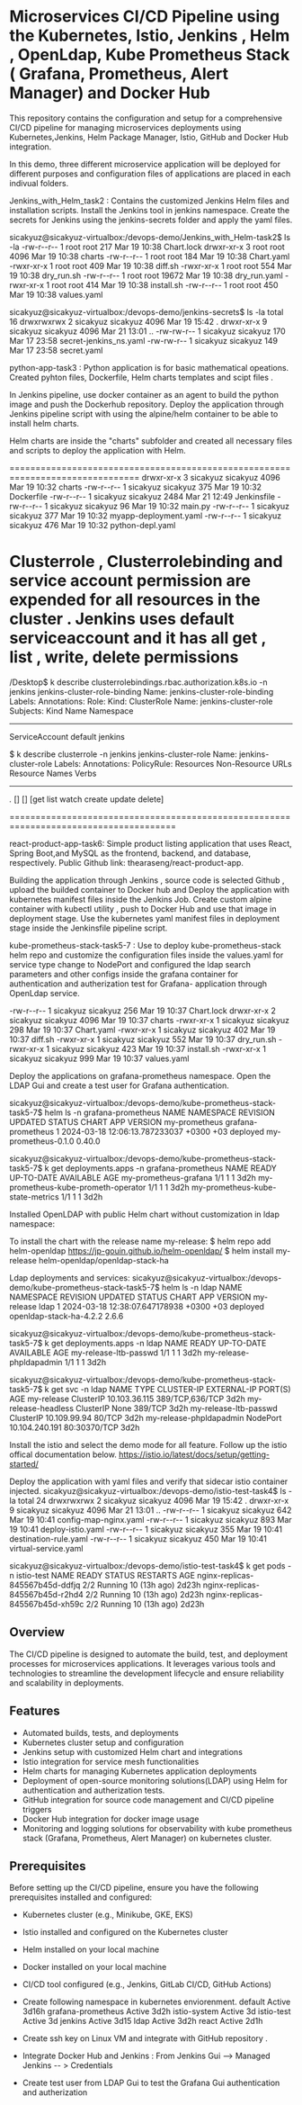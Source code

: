 # Microservices CI/CD Pipeline using the Kubernetes, Istio, Jenkins , Helm , OpenLdap, Kube Prometheus Stack ( Grafana, Prometheus, Alert Manager) and Docker Hub

This repository contains the configuration and setup for a comprehensive 
CI/CD pipeline for managing microservices deployments using Kubernetes,Jenkins,
Helm Package Manager, Istio, GitHub and Docker Hub integration. 

In this demo, three different microservice application will be deployed for different 
purposes and configuration files of applications are placed in each indivual folders.


Jenkins_with_Helm_task2 : Contains the customized Jenkins Helm files and installation scripts. Install the Jenkins tool in jenkins namespace.
Create the secrets for Jenkins using the jenkins-secrets folder and apply the yaml files.

sicakyuz@sicakyuz-virtualbox:/devops-demo/Jenkins_with_Helm-task2$ ls -la
-rw-r--r-- 1 root     root       217 Mar 19 10:38 Chart.lock
 drwxr-xr-x 3 root     root      4096 Mar 19 10:38 charts
-rw-r--r-- 1 root     root       184 Mar 19 10:38 Chart.yaml
-rwxr-xr-x 1 root     root       409 Mar 19 10:38 diff.sh
-rwxr-xr-x 1 root     root       554 Mar 19 10:38 dry_run.sh
-rw-r--r-- 1 root     root     19672 Mar 19 10:38 dry_run.yaml
-rwxr-xr-x 1 root     root       414 Mar 19 10:38 install.sh
-rw-r--r-- 1 root     root       450 Mar 19 10:38 values.yaml


sicakyuz@sicakyuz-virtualbox:/devops-demo/jenkins-secrets$ ls -la
total 16
drwxrwxrwx 2 sicakyuz sicakyuz 4096 Mar 19 15:42 .
drwxr-xr-x 9 sicakyuz sicakyuz 4096 Mar 21 13:01 ..
-rw-rw-r-- 1 sicakyuz sicakyuz  170 Mar 17 23:58 secret-jenkins_ns.yaml
-rw-rw-r-- 1 sicakyuz sicakyuz  149 Mar 17 23:58 secret.yaml


python-app-task3 : Python application is for basic mathematical opeations. Created pyhton files, Dockerfile, 
Helm charts templates and scipt files .

In Jenkins pipeline, use docker container as an agent to build the python image and push the Dockerhub repository.
Deploy the application through Jenkins pipeline script with using the alpine/helm container to be able to install helm charts.

Helm charts are inside the "charts" subfolder and created all necessary files and scripts to deploy the application with Helm.

===============================================================================
drwxr-xr-x 3 sicakyuz sicakyuz 4096 Mar 19 10:32 charts
-rw-r--r-- 1 sicakyuz sicakyuz  375 Mar 19 10:32 Dockerfile
-rw-r--r-- 1 sicakyuz sicakyuz 2484 Mar 21 12:49 Jenkinsfile
-rw-r--r-- 1 sicakyuz sicakyuz   96 Mar 19 10:32 main.py
-rw-r--r-- 1 sicakyuz sicakyuz  377 Mar 19 10:32 myapp-deployment.yaml
-rw-r--r-- 1 sicakyuz sicakyuz  476 Mar 19 10:32 python-depl.yaml

Clusterrole , Clusterrolebinding and service account permission are expended for all resources in the cluster .
Jenkins uses default serviceaccount and it has all get , list , write, delete permissions
=================================================================================
/Desktop$ k describe clusterrolebindings.rbac.authorization.k8s.io -n jenkins jenkins-cluster-role-binding
Name:         jenkins-cluster-role-binding
Labels:       <none>
Annotations:  <none>
Role:
  Kind:  ClusterRole
  Name:  jenkins-cluster-role
Subjects:
  Kind            Name     Namespace
  ----            ----     ---------
  ServiceAccount  default  jenkins


$ k describe clusterrole -n jenkins jenkins-cluster-role 
Name:         jenkins-cluster-role
Labels:       <none>
Annotations:  <none>
PolicyRule:
  Resources  Non-Resource URLs  Resource Names  Verbs
  ---------  -----------------  --------------  -----
  *.*        []                 []              [get list watch create update delete]

======================================================================================


react-product-app-task6: Simple product listing application that uses React, Spring Boot,and MySQL as the frontend, backend, and database, respectively.
Public Github link: thearaseng/react-product-app.

Building the application through Jenkins , source code is selected Github , upload the builded container to 
Docker hub and Deploy the application with kubernetes manifest files inside the Jenkins Job. Create custom alpine container 
with kubectl utility , push to Docker Hub and use that image in deployment stage. 
Use the kubernetes yaml manifest files in deployment stage inside the Jenkinsfile pipeline script.


kube-prometheus-stack-task5-7 : Use to deploy kube-prometheus-stack helm repo and customize the configuration 
files inside the values.yaml for service type change to NodePort and configured the ldap search parameters 
and other configs inside the grafana container for authentication and autherization test for Grafana- application through OpenLdap service.

-rw-r--r-- 1 sicakyuz sicakyuz  256 Mar 19 10:37 Chart.lock
drwxr-xr-x 2 sicakyuz sicakyuz 4096 Mar 19 10:37 charts
-rwxr-xr-x 1 sicakyuz sicakyuz  298 Mar 19 10:37 Chart.yaml
-rwxr-xr-x 1 sicakyuz sicakyuz  402 Mar 19 10:37 diff.sh
-rwxr-xr-x 1 sicakyuz sicakyuz  552 Mar 19 10:37 dry_run.sh
-rwxr-xr-x 1 sicakyuz sicakyuz  423 Mar 19 10:37 install.sh
-rwxr-xr-x 1 sicakyuz sicakyuz  999 Mar 19 10:37 values.yaml

Deploy the applications on grafana-prometheus namespace. 
Open the LDAP Gui and create a test user for Grafana authentication.

sicakyuz@sicakyuz-virtualbox:/devops-demo/kube-prometheus-stack-task5-7$ helm ls -n grafana-prometheus 
NAME            NAMESPACE               REVISION        UPDATED                                 STATUS          CHART                   APP VERSION
my-prometheus   grafana-prometheus      1               2024-03-18 12:06:13.787233037 +0300 +03 deployed        my-prometheus-0.1.0     0.40.0  


sicakyuz@sicakyuz-virtualbox:/devops-demo/kube-prometheus-stack-task5-7$ k get deployments.apps -n grafana-prometheus 
NAME                                  READY   UP-TO-DATE   AVAILABLE   AGE
my-prometheus-grafana                 1/1     1            1           3d2h
my-prometheus-kube-prometh-operator   1/1     1            1           3d2h
my-prometheus-kube-state-metrics      1/1     1            1           3d2h

Installed OpenLDAP with public Helm chart without customization in ldap namespace:

To install the chart with the release name my-release:
$ helm repo add helm-openldap https://jp-gouin.github.io/helm-openldap/
$ helm install my-release helm-openldap/openldap-stack-ha

Ldap deployments and services: 
sicakyuz@sicakyuz-virtualbox:/devops-demo/kube-prometheus-stack-task5-7$ helm ls -n ldap 
NAME            NAMESPACE       REVISION        UPDATED                                 STATUS          CHART                   APP VERSION
my-release      ldap            1               2024-03-18 12:38:07.647178938 +0300 +03 deployed        openldap-stack-ha-4.2.2 2.6.6    

sicakyuz@sicakyuz-virtualbox:/devops-demo/kube-prometheus-stack-task5-7$ k get deployments.apps -n ldap 
NAME                      READY   UP-TO-DATE   AVAILABLE   AGE
my-release-ltb-passwd     1/1     1            1           3d2h
my-release-phpldapadmin   1/1     1            1           3d2h

sicakyuz@sicakyuz-virtualbox:/devops-demo/kube-prometheus-stack-task5-7$ k get svc -n ldap 
NAME                      TYPE        CLUSTER-IP       EXTERNAL-IP   PORT(S)           AGE
my-release                ClusterIP   10.103.36.115    <none>        389/TCP,636/TCP   3d2h
my-release-headless       ClusterIP   None             <none>        389/TCP           3d2h
my-release-ltb-passwd     ClusterIP   10.109.99.94     <none>        80/TCP            3d2h
my-release-phpldapadmin   NodePort    10.104.240.191   <none>        80:30370/TCP      3d2h



Install the istio and select the demo mode for all feature. Follow up the istio offical documentation below.
https://istio.io/latest/docs/setup/getting-started/

Deploy the application with yaml files and verify that sidecar istio container injected.
sicakyuz@sicakyuz-virtualbox:/devops-demo/istio-test-task4$ ls -la
total 24
drwxrwxrwx 2 sicakyuz sicakyuz 4096 Mar 19 15:42 .
drwxr-xr-x 9 sicakyuz sicakyuz 4096 Mar 21 13:01 ..
-rw-r--r-- 1 sicakyuz sicakyuz  642 Mar 19 10:41 config-map-nginx.yaml
-rw-r--r-- 1 sicakyuz sicakyuz  893 Mar 19 10:41 deploy-istio.yaml
-rw-r--r-- 1 sicakyuz sicakyuz  355 Mar 19 10:41 destination-rule.yaml
-rw-r--r-- 1 sicakyuz sicakyuz  450 Mar 19 10:41 virtual-service.yaml


sicakyuz@sicakyuz-virtualbox:/devops-demo/istio-test-task4$ k get pods -n istio-test 
NAME                              READY   STATUS    RESTARTS       AGE
nginx-replicas-845567b45d-ddfjq   2/2     Running   10 (13h ago)   2d23h
nginx-replicas-845567b45d-r2hd4   2/2     Running   10 (13h ago)   2d23h
nginx-replicas-845567b45d-xh59c   2/2     Running   10 (13h ago)   2d23h

## Overview

The CI/CD pipeline is designed to automate the build, test, and deployment processes for microservices applications. 
It leverages various tools and technologies to streamline the development lifecycle and ensure reliability and scalability in deployments.

## Features

- Automated builds, tests, and deployments
- Kubernetes cluster setup and configuration
- Jenkins setup with customized Helm chart and integrations
- Istio integration for service mesh functionalities
- Helm charts for managing Kubernetes application deployments
- Deployment of open-source monitoring solutions(LDAP)  using Helm for authentication and autherization tests.
- GitHub integration for source code management and CI/CD pipeline triggers
- Docker Hub integration for docker image usage
- Monitoring and logging solutions for observability with kube prometheus stack (Grafana, Prometheus, Alert Manager) on kubernetes cluster.

## Prerequisites

Before setting up the CI/CD pipeline, ensure you have the following prerequisites installed and configured:

- Kubernetes cluster (e.g., Minikube, GKE, EKS)
- Istio installed and configured on the Kubernetes cluster
- Helm installed on your local machine
- Docker installed on your local machine
- CI/CD tool configured (e.g., Jenkins, GitLab CI/CD, GitHub Actions)
- Create following namespace in kubernetes enviorenment.
   default                Active   3d16h
   grafana-prometheus     Active   3d2h
   istio-system           Active   3d
   istio-test             Active   3d
   jenkins                Active   3d15
   ldap                   Active   3d2h
   react                  Active   2d1h
  
- Create ssh key on Linux VM and integrate with GitHub repository .
- Integrate Docker Hub and Jenkins : From Jenkins Gui -->  Managed Jenkins -- > Credentials
- Create test user from LDAP Gui to test the Grafana Gui authentication and autherization 

  
